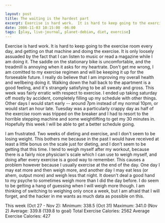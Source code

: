 ```yaml
--- 

layout: post
title: The waiting is the hardest part
excerpt: Exercise is hard work.  It is hard to keep going to the exercise room every day, and getting on that machine and doing the exercise.  It is only loosely assuaded by the fact that I can listen to music or read a magazine while I am doing it.  The saddle on the stationary bike is uncomfortable, and the treadmill is annoying when it asks for my heartrate.  Don't get me wrong, I am comitted to my exercise regimen and will be keeping it up for the forseeable future.  I really do believe that I am improving my overall health and wellbeing doing it.
date: 2006-11-03 10:15:00 -06:00
tags: [play, live-journal, planet-debian, diet, exercise]
---
```

Exercise is hard work.  It is hard to keep going to the exercise room every day, and getting on that machine and doing the exercise.  It is only loosely assuaded by the fact that I can listen to music or read a magazine while I am doing it.  The saddle on the stationary bike is uncomfortable, and the treadmill is annoying when it asks for my heartrate.  Don't get me wrong, I am comitted to my exercise regimen and will be keeping it up for the forseeable future.  I really do believe that I am improving my overall health and wellbeing doing it.  Walking down the hall back to the apartment is a good feeling, and it's strangely satisfying to be all sweaty and gross.  This week was fairly erratic with respect to exercise.  I ended up taking saturday off mostly by accident, completely filling up my schedule with other things.  Other days I would start early -- around 7pm instead of my normal 10pm, or would start an hour late.  Tuesday was a particularly crappy day as half of the exercise room was tripped on the breaker and I had to resort to the horrible stepping machine and some weightlifting to get my 30 minutes in.  Hopefully this week I will be able to get a better schedule going.

I am frustrated.  Two weeks of dieting and exercise, and I don't seem to be losing weight.  This bothers me because in the past I would have received at least a little bonus on the scale just for dieting, and I don't seem to be getting that this time.  I tend to weigh myself after my workout, because there is a fairly nice physician's scale which I can use to weigh myself, and doing after every exercise is a good way to remember.  This causes a problem however because I usually exercise at the end of the day.   One day I may eat more and then weigh more, and another day I may eat less (or ahem, output more) and weigh less that night.  It doesn't deal a good hand to my psyche to sometimes weigh more than I did the day before.  I do seem to be getting a hang of guessing when I will weigh more though.  I am thinking of switching to weighing only once a week, but I am afraid that I will forget, and the hacker in me wants as much data as possible on this.

This week (Oct 27 - Nov 2):
Minimum: 338.5 (Oct 31)
Maximum: 341.0 (Nov 2)
Average: 339.8 (139.8 to goal)
Total Exercise Calories: 2562
Average Exercise Calories: 427
